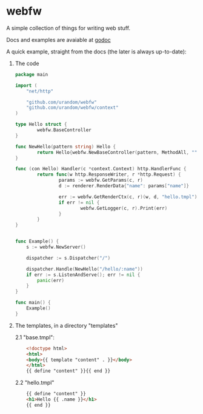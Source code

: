 webfw
=====

A simple collection of things for writing web stuff.

Docs and examples are avaiable at [godoc](http://godoc.org/github.com/urandom/webfw)

A quick example, straight from the docs (the later is always up-to-date):

1. The code
    ```go
    package main
    
    import (
    	"net/http"
    
    	"github.com/urandom/webfw"
    	"github.com/urandom/webfw/context"
    )
    
    type Hello struct {
            webfw.BaseController
    }
    
    func NewHello(pattern string) Hello {
            return Hello{webfw.NewBaseController(pattern, MethodAll, "")}
    }
    
    func (con Hello) Handler(c *context.Context) http.HandlerFunc {
            return func(w http.ResponseWriter, r *http.Request) {
                    params := webfw.GetParams(c, r)
                    d := renderer.RenderData{"name": params["name"]}

                    err := webfw.GetRenderCtx(c, r)(w, d, "hello.tmpl")
                    if err != nil {
                            webfw.GetLogger(c, r).Print(err)
                    }
            }
    }

    
    func Example() {
    	s := webfw.NewServer()
    
    	dispatcher := s.Dispatcher("/")
    
    	dispatcher.Handle(NewHello("/hello/:name"))
    	if err := s.ListenAndServe(); err != nil {
    		panic(err)
    	}
    }
    
    func main() {
    	Example()
    }
    ```
2. The templates, in a directory "templates"

    2.1 "base.tmpl":
    ```html
        <!doctype html>
        <html>
        <body>{{ template "content" . }}</body>
        </html>
        {{ define "content" }}{{ end }}
    ```
    2.2 "hello.tmpl"
    ```html
        {{ define "content" }}
        <h1>Hello {{ .name }}</h1>
        {{ end }}
    ```
